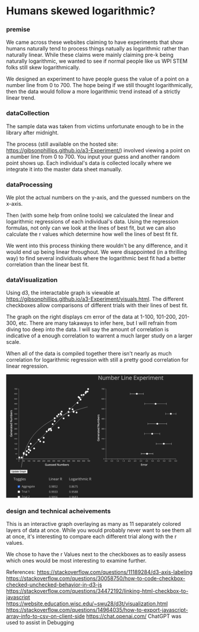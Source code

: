 # Humans skewed logarithmic?

### premise

We came across these websites claiming to have experiments that show humans naturally tend to process things natually as logarithmic rather than naturally linear. While these claims were mainly claiming pre-k being naturally logarithmic, we wanted to see if normal people like us WPI STEM folks still skew logarithmically. 

We designed an experiment to have people guess the value of a point on a number line from 0 to 700. The hope being if we still thought logarithmically, then the data would follow a more logarithmic trend instead of a strictly linear trend. 

### dataCollection

The sample data was taken from victims unfortunate enough to be in the library after midnight. 

The process (still available on the hosted site: https://gibsonphillips.github.io/a3-Experiment/) involved viewing a point on a number line from 0 to 700. You input your guess and another random point shows up. Each individual's data is collected locally where we integrate it into the master data sheet manually. 

### dataProcessing
We plot the actual numbers on the y-axis, and the guessed numbers on the x-axis. 

Then (with some help from online tools) we calculated the linear and logarithmic regressions of each individual's data. Using the regression formulas, not only can we look at the lines of best fit, but we can also calculate the r values which determine how well the lines of best fit fit. 

We went into this process thinking there wouldn't be any difference, and it would end up being linear throughout. We were disappointed (in a thrilling way) to find several individuals where the logarithmic best fit had a better correlation than the linear best fit. 

### dataVisualization

Using d3, the interactable graph is viewable at https://gibsonphillips.github.io/a3-Experiment/visuals.html. The different checkboxes allow comparisons of different trials with their lines of best fit. 

The graph on the right displays cm error of the data at 1-100, 101-200, 201-300, etc. 
There are many takaways to infer here, but I will refrain from diving too deep into the data. I will say the amount of correlation is indicative of a enough correlation to warrent a much larger study on a larger scale. 

When all of the data is compiled together there isn't nearly as much correlation for logarithmic regression with still a pretty good correlation for linear regression. 

![website](img/screenshot-of-site)

### design and technical acheivements

This is an interactive graph overlaying as many as 11 separately colored layers of data at once. While you would probably never want to see them all at once, it's interesting to compare each different trial along with the r values. 

We chose to have the r Values next to the checkboxes as to easily assess which ones would be most interesting to examine further. 

References:
https://stackoverflow.com/questions/11189284/d3-axis-labeling
https://stackoverflow.com/questions/30058750/how-to-code-checkbox-checked-unchecked-behavior-in-d3-js
https://stackoverflow.com/questions/34472192/linking-html-checkbox-to-javascript
https://website.education.wisc.edu/~swu28/d3t/visualization.html
https://stackoverflow.com/questions/14964035/how-to-export-javascript-array-info-to-csv-on-client-side
https://chat.openai.com/
ChatGPT was used to assist in Debugging
